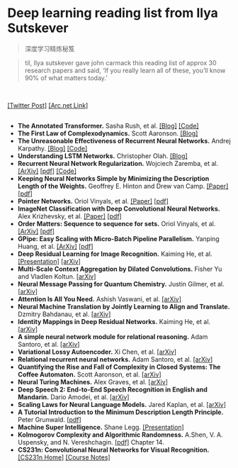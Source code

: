 # Deep learning reading list from Ilya Sutskever
> 深度学习精炼秘笈

> til, Ilya sutskever gave john carmack this reading list of approx 30 research papers and said, ‘If you really learn all of these, you’ll know 90% of what matters today.’
<br>

[[Twitter Post]](https://twitter.com/keshavchan/status/1787861946173186062) [[Arc.net Link]](https://arc.net/folder/D0472A20-9C20-4D3F-B145-D2865C0A9FEE)
<br>

## 

- **The Annotated Transformer.** Sasha Rush, et al. [[Blog]](https://nlp.seas.harvard.edu/annotated-transformer/) [[Code]](https://github.com/harvardnlp/annotated-transformer/)
- **The First Law of Complexodynamics.** Scott Aaronson. [[Blog]](https://scottaaronson.blog/?p=762)
- **The Unreasonable Effectiveness of Recurrent Neural Networks.** Andrej Karpathy. [[Blog]](https://karpathy.github.io/2015/05/21/rnn-effectiveness/) [[Code]](https://github.com/karpathy/char-rnn)
- **Understanding LSTM Networks.** Christopher Olah. [[Blog]](https://colah.github.io/posts/2015-08-Understanding-LSTMs/)
- **Recurrent Neural Network Regularization.** Wojciech Zaremba, et al. [[ArXiv]](https://arxiv.org/abs/1409.2329) [[pdf]](https://arxiv.org/pdf/1409.2329) [[Code]](https://github.com/wojzaremba/lstm)
- **Keeping Neural Networks Simple by Minimizing the Description Length of the Weights.** Geoffrey E. Hinton and Drew van Camp. [[Paper]](https://dl.acm.org/doi/10.1145/168304.168306) [[pdf]](https://www.cs.toronto.edu/~hinton/absps/colt93.pdf)
- **Pointer Networks.** Oriol Vinyals, et al. [[Paper]](https://papers.nips.cc/paper/5866-pointer-networks) [[pdf]](https://arxiv.org/pdf/1506.03134)
- **ImageNet Classification with Deep Convolutional Neural Networks.** Alex Krizhevsky, et al. [[Paper]](https://papers.nips.cc/paper/4824-imagenet-classification-with-deep-convolutional-neural-networks) [[pdf]](https://papers.nips.cc/paper/4824-imagenet-classification-with-deep-convolutional-neural-networks.pdf)
- **Order Matters: Sequence to sequence for sets.** Oriol Vinyals, et al. [[ArXiv]](https://arxiv.org/abs/1511.06391) [[pdf]](https://arxiv.org/pdf/1511.06391)
- **GPipe: Easy Scaling with Micro-Batch Pipeline Parallelism.** Yanping Huang, et al. [[ArXiv]](https://arxiv.org/abs/1811.06965) [[pdf]](https://arxiv.org/pdf/1811.06965)
- **Deep Residual Learning for Image Recognition.** Kaiming He, et al. [[Presentation]](https://kaiminghe.github.io/cvpr16resnet/cvpr2016_deep_residual_learning_kaiminghe.pdf) [[arXiv]](https://arxiv.org/abs/1512.03385)
- **Multi-Scale Context Aggregation by Dilated Convolutions.** Fisher Yu and Vladlen Koltun. [[arXiv]](https://arxiv.org/abs/1511.07122)
- **Neural Message Passing for Quantum Chemistry.** Justin Gilmer, et al. [[arXiv]](https://arxiv.org/abs/1704.01212)
- **Attention Is All You Need.** Ashish Vaswani, et al. [[arXiv]](https://arxiv.org/abs/1706.03762)
- **Neural Machine Translation by Jointly Learning to Align and Translate.** Dzmitry Bahdanau, et al. [[arXiv]](https://arxiv.org/abs/1409.0473)
- **Identity Mappings in Deep Residual Networks.** Kaiming He, et al. [[arXiv]](https://arxiv.org/abs/1603.05027)
- **A simple neural network module for relational reasoning.** Adam Santoro, et al. [[arXiv]](https://arxiv.org/abs/1706.01427)
- **Variational Lossy Autoencoder.** Xi Chen, et al. [[arXiv]](https://arxiv.org/abs/1611.02731)
- **Relational recurrent neural networks.** Adam Santoro, et al. [[arXiv]](https://arxiv.org/abs/1806.01822)
- **Quantifying the Rise and Fall of Complexity in Closed Systems: The Coffee Automaton.** Scott Aaronson, et al. [[arXiv]](https://arxiv.org/abs/1405.6903)
- **Neural Turing Machines.** Alex Graves, et al. [[arXiv]](https://arxiv.org/abs/1410.5401)
- **Deep Speech 2: End-to-End Speech Recognition in English and Mandarin.** Dario Amodei, et al. [[arXiv]](https://arxiv.org/abs/1512.02595)
- **Scaling Laws for Neural Language Models.** Jared Kaplan, et al. [[arXiv]](https://arxiv.org/abs/2001.08361)
- **A Tutorial Introduction to the Minimum Description Length Principle.** Peter Grunwald. [[pdf]](https://arxiv.org/pdf/math/0406077)
- **Machine Super Intelligence.** Shane Legg. [[Presentation]](https://pdfs.semanticscholar.org/e758/b579456545f8691bbadaf26bcd3b536c7172.pdf)
- **Kolmogorov Complexity and Algorithmic Randomness.** A.Shen, V. A. Uspensky, and N. Vereshchagin. [[pdf]](https://www.lirmm.fr/~ashen/kolmbook-eng-scan.pdf) Chapter 14.
- **CS231n: Convolutional Neural Networks for Visual Recognition.** [[CS231n Home]](https://cs231n.stanford.edu/) [[Course Notes]](https://cs231n.github.io/)

